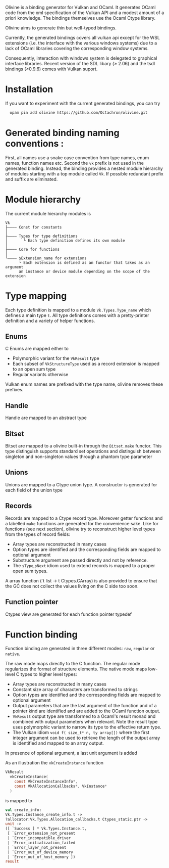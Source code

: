 
Olivine is a binding generator for Vulkan and OCaml.
It generates OCaml code from the xml specification of the Vulkan API and a modest
amount of a priori knowledge.
The bindings themselves use the Ocaml Ctype library.

Olivine aims to generate thin but well-typed bindings.

Currently, the generated bindings covers all vulkan api except for the WSL
extensions (i.e. the interface with the various windows systems) due to a lack
of OCaml libraries covering the corresponding window systems.

Consequently, interaction with windows system is delegated to graphical
interface libraries.
Recent version of the SDL libary (≥ 2.06) and the tsdl bindings (≥0.9.6)
comes with Vulkan suport.

# Installation

If you want to experiment with the current generated bindings, you can try

```bash
  opam pin add olivine https://github.com/Octachron/olivine.git
```


# Generated binding naming conventions :

First, all names use a snake case convention from type names, enum names, function
names etc. Second the `vk` prefix is not used in the generated binding. Instead,
the binding provides a nested module hierarchy of modules starting with a top
module called `Vk`. If possible redundant prefix and suffix are eliminated.

# Module hierarchy

The current module hierarchy modules is

```
Vk
├———— Const for constants
│
├———— Types for type definitions
│       └ Each type definition defines its own module
│
├———— Core for functions
│
└———— $Extension_name for extensions
      └ Each extension is defined as an functor that takes as an argument
      an instance or device module depending on the scope of the extension
```

# Type mapping

Each type definition is mapped to a module `Vk.Types.Type_name` which defines a main type `t`.
All type definitions comes with a pretty-printer definition and
a variety of helper functions.

## Enums

C Enums are mapped either to

  * Polymorphic variant for the `VkResult` type
  * Each subset of `VkStructureType` used as a record extension is mapped to an open sum type
  * Regular variants otherwise

Vulkan enum names are prefixed with the type name, olivine removes these prefixes.

## Handle

Handle are mapped to an abstract type

## Bitset

Bitset are mapped to a olivine built-in through the `Bitset.make` functor.
This type distinguish supports standard set operations and distinguish
between singleton and non-singleton values through a phantom type parameter

## Unions

Unions are mapped to a Ctype union type.
A constructor is generated for each field of the union type

## Records

Records are mapped to a Ctype record type.
Moreover getter functions and a labelled `make` functions are generated
for the convenience sake. Like for functions (see next section), olivine
try to reconstruct higher level types from the types of record fields:

   * Array types are reconstructed in many cases
   * Option types are identified and the corresponding fields are
     mapped to optional argument
   * Substructure argument are passed directly and not by reference.
   * The `sType`,`pNext` idiom used to extend records is mapped to a proper
   open sum types.

A array function (`t list -> t Ctypes.CArray) is also provided to ensure that
the GC does not collect the values living on the C side too soon.

## Function pointer

Ctypes view are generated for each function pointer typedef

# Function binding

Function binding are generated in three different modes: `raw`, `regular` or
`native`.

The raw mode maps directly to the C function.
The regular mode regularizes the format of structure elements.
The native mode maps low-level C types to higher level types:


* Array types are reconstructed in many cases
* Constant size  array of characters are transformed to strings
* Option types are identified and the corresponding fields are
  mapped to optional argument
* Output parameters that are the last argument of the function and of a pointer
  kind are identified and are added to the OCaml function output.
* `VkResult` output type are transformed to a Ocaml's result monad
   and combined with output parameters when relevant. Note the result type
   uses polymorphic variant to narrow its type to the effective return type.
* The Vulkan idiom `void f( size_t* n, ty array[])` where the first integer
  argument can be used to retrieve the length of the output array is identified
  and mapped to an array output.

In presence of optional argument, a last unit argument is added

As an illustration the `vkCreateInstance` function
```C
VkResult
  vkCreateInstance(
    const VkCreateInstanceInfo*,
    const VkAllocationCallbacks*, VkInstance*
  )
```

is mapped to

```OCaml
val create_info:
Vk.Types.Instance_create_info.t ->
?allocator:Vk.Types.Allocation_callbacks.t Ctypes_static.ptr ->
unit ->
([ `Success ] * Vk.Types.Instance.t,
 [ `Error_extension_not_present
 | `Error_incompatible_driver
 | `Error_initialization_failed
 | `Error_layer_not_present
 | `Error_out_of_device_memory
 | `Error_out_of_host_memory ])
result
```

